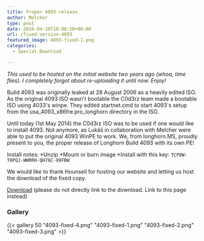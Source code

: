```yaml
---
title: Proper 4093 release
author: Melcher
type: post
date: 2016-04-20T18:08:50+00:00
url: /fixed-version-4093
featured_image: 4093-fixed-1.png
categories:
  - Special Download

---
```

_This used to be hosted on the initial website two years ago (whoa, time flies). I completely forgot about re-uploading it until now. Enjoy!_

Build 4093 was originally leaked at 28 August 2006 as a heavily edited ISO.  As the original 4093 ISO wasn't bootable the C0d3rz team made a bootable ISO using 4033's winpe. They edited startnet.cmd to start 4093's setup from the usa\_4093\_x86fre.pro\_longhorn directory in the ISO.

Until today (1st May 2014) the C0d3rz ISO was to be used if one would like to install 4093. Not anymore, as Lukáš in collaboration with Melcher were able to put the original 4093 WinPE to work. We, from longhorn.MS, proudly present to you, the proper release of Longhorn Build 4093 with its own PE!

Install notes:
*Unzip
*Mount or burn image
*Install with this key: `TCP8W-T8PQJ-WWRRH-QH76C-99FBW`

We would like to thank Hounsell for hosting our website and letting us host the download of the fixed copy.

[Download](/images/4093fixed.zip)
(please do not directly link to the download. Link to this page instead)


### Gallery

{{< gallery 50 "4093-fixed-4.png" "4093-fixed-1.png" "4093-fixed-2.png" "4093-fixed-3.png" >}}